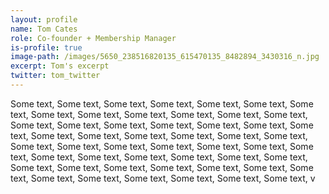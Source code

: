 ```yaml
---
layout: profile
name: Tom Cates
role: Co-founder + Membership Manager
is-profile: true
image-path: /images/5650_238516820135_615470135_8482894_3430316_n.jpg
excerpt: Tom's excerpt
twitter: tom_twitter
---
```


Some text, Some text, Some text, Some text, Some text, Some text, Some text, Some text, Some text, Some text, Some text, Some text, Some text, Some text, Some text, Some text, Some text, Some text, Some text, Some text, Some text, Some text, Some text, Some text, Some text, Some text, Some text, Some text, Some text, Some text, Some text, Some text, Some text, Some text, Some text, Some text, Some text, Some text, Some text, Some text, Some text, Some text, Some text, Some text, Some text, Some text, Some text, Some text, Some text, Some text, Some text, Some text, v